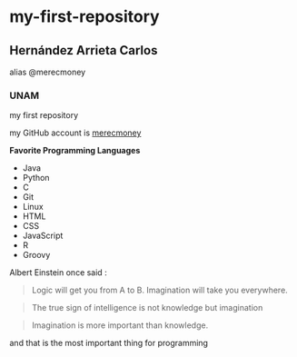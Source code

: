 # my-first-repository

## Hernández Arrieta Carlos 

alias @merecmoney

### UNAM

my first repository

my GitHub account is [merecmoney](https://github.com/merecmoney)

**Favorite Programming Languages**

- Java
- Python
- C
- Git
- Linux
- HTML
- CSS
- JavaScript
- R
- Groovy

Albert Einstein once said :
>Logic will get you from A to B. Imagination will take you everywhere.

>The true sign of intelligence is not knowledge but imagination

>Imagination is more important than knowledge.

and that is the most important thing for programming
